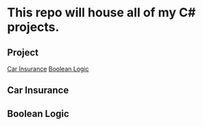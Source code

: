 # This repo will house all of my C# projects.
 
## Project
[Car Insurance]()
[Boolean Logic](https://github.com/JMC1027/C-Sharp/tree/main/Boolean%20Logic)




## Car Insurance 
## Boolean Logic
